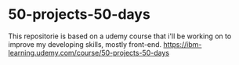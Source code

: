 # 50-projects-50-days
This repositorie is based on a udemy course that i'll be working on to improve my developing skills, mostly front-end.
https://ibm-learning.udemy.com/course/50-projects-50-days
